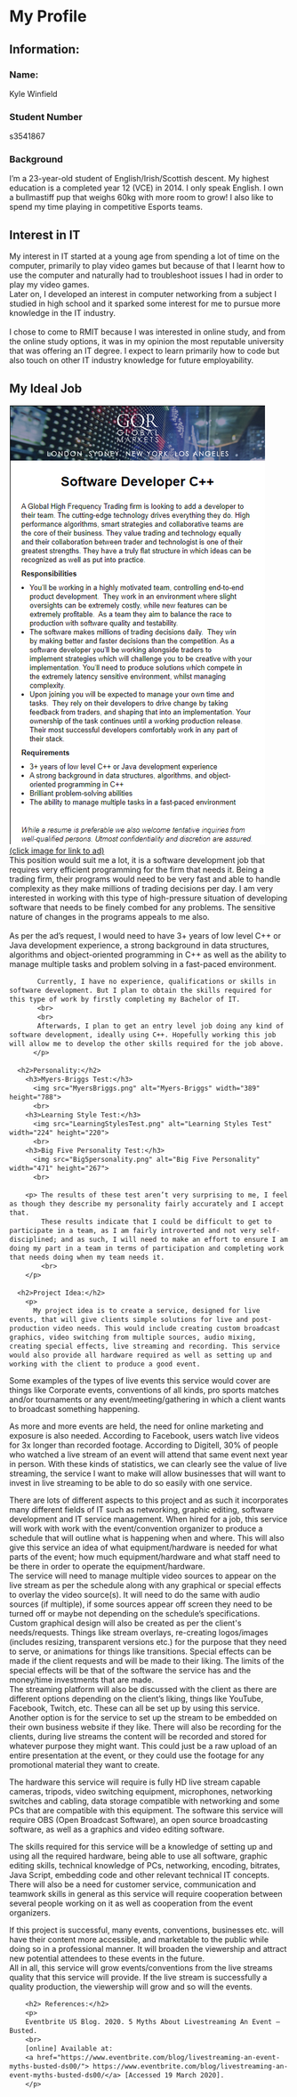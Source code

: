 <html>
<head>
  <h1>My Profile</h1>
    <h2>Information:</h2>
      <h3> Name:</h3>
        <p> Kyle Winfield</p>
      <h3> Student Number</h3>
        <p> s3541867</p>
      <h3> Background</h3>
        <p>I’m a 23-year-old student of English/Irish/Scottish descent. My highest education is a completed year 12 (VCE) in 2014. I only speak English.
I own a bullmastiff pup that weighs 60kg with more room to grow!
I also like to spend my time playing in competitive Esports teams.
        </p>
</head>
<body>
        <h2> Interest in IT</h2>
          <p> My interest in IT started at a young age from spending a lot of time on the computer, primarily to play video games but because of that I learnt how to use the computer and naturally had to troubleshoot issues I had in order to play my video games.
          <br>
          Later on, I developed an interest in computer networking from a subject I studied in high school and it sparked some interest for me to pursue more knowledge in the IT industry.
          <br>
          <br>
          I chose to come to RMIT because I was interested in online study, and from the online study options, it was in my opinion the most reputable university that was offering an IT degree.
          I expect to learn primarily how to code but also touch on other IT industry knowledge for future employability.
        </p>
        <h2> My Ideal Job</h2>
        <p>
          <a href="https://www.seek.com.au/job/39454384?type=standard#searchRequestToken=212e2e81-e954-41da-aa1b-f2ae98c83ed3">
          <img src="JobAd.png" alt="Job Ad" width="460" height ="790">
            <br>
            (click image for link to ad)
          </a>
          <br>
           This position would suit me a lot, it is a software development job that requires very efficient programming for the firm that needs it. Being a trading firm, their programs would need to be very fast and able to handle complexity as they make millions of trading decisions per day.
           I am very interested in working with this type of high-pressure situation of developing software that needs to be finely combed for any problems. The sensitive nature of changes in the programs appeals to me also.
           <br>
           <br>
           As per the ad’s request, I would need to have 3+ years of low level C++ or Java development experience, a strong background in data structures, algorithms and object-oriented programming in C++ as well as the ability to manage multiple tasks and problem solving in a fast-paced environment.

           Currently, I have no experience, qualifications or skills in software development. But I plan to obtain the skills required for this type of work by firstly completing my Bachelor of IT.
           <br>
           <br>
           Afterwards, I plan to get an entry level job doing any kind of software development, ideally using C++. Hopefully working this job will allow me to develop the other skills required for the job above.
          </p>

      <h2>Personality:</h2>
        <h3>Myers-Briggs Test:</h3>
          <img src="MyersBriggs.png" alt="Myers-Briggs" width="389" height="788">
          <br>
        <h3>Learning Style Test:</h3>
          <img src="LearningStylesTest.png" alt="Learning Styles Test" width="224" height="220">
          <br>
        <h3>Big Five Personality Test:</h3>
          <img src="Big5personality.png" alt="Big Five Personality" width="471" height="267">
          <br>

        <p> The results of these test aren’t very surprising to me, I feel as though they describe my personality fairly accurately and I accept that.
            These results indicate that I could be difficult to get to participate in a team, as I am fairly introverted and not very self-disciplined; and as such, I will need to make an effort to ensure I am doing my part in a team in terms of participation and completing work that needs doing when my team needs it.
            <br>
        </p>

      <h2>Project Idea:</h2>
        <p>
          My project idea is to create a service, designed for live events, that will give clients simple solutions for live and post-production video needs. This would include creating custom broadcast graphics, video switching from multiple sources, audio mixing, creating special effects, live streaming and recording. This service would also provide all hardware required as well as setting up and working with the client to produce a good event.
Some examples of the types of live events this service would cover are things like Corporate events, conventions of all kinds, pro sports matches and/or tournaments or any event/meeting/gathering in which a client wants to broadcast something happening.
</p>
As more and more events are held, the need for online marketing and exposure is also needed. According to Facebook, users watch live videos for 3x longer than recorded footage. According to Digitell, 30% of people who watched a live stream of an event will attend that same event next year in person.
With these kinds of statistics, we can clearly see the value of live streaming, the service I want to make will allow businesses that will want to invest in live streaming to be able to do so easily with one service.

<p>
There are lots of different aspects to this project and as such it incorporates many different fields of IT such as networking, graphic editing, software development and IT service management.
When hired for a job, this service will work with work with the event/convention organizer to produce a schedule that will outline what is happening when and where. This will also give this service an idea of what equipment/hardware is needed for what parts of the event; how much equipment/hardware and what staff need to be there in order to operate the equipment/hardware.
<br>
The service will need to manage multiple video sources to appear on the live stream as per the schedule along with any graphical or special effects to overlay the video source(s). It will need to do the same with audio sources (if multiple), if some sources appear off screen they need to be turned off or maybe not depending on the schedule’s specifications.
<br>
Custom graphical design will also be created as per the client's needs/requests. Things like stream overlays, re-creating logos/images (includes resizing, transparent versions etc.) for the purpose that they need to serve, or animations for things like transitions.
Special effects can be made if the client requests and will be made to their liking. The limits of the special effects will be that of the software the service has and the money/time investments that are made.
<br>
The streaming platform will also be discussed with the client as there are different options depending on the client’s liking, things like YouTube, Facebook, Twitch, etc. These can all be set up by using this service. Another option is for the service to set up the stream to be embedded on their own business website if they like.
There will also be recording for the clients, during live streams the content will be recorded and stored for whatever purpose they might want. This could just be a raw upload of an entire presentation at the event, or they could use the footage for any promotional material they want to create.
</p>

<p>
The hardware this service will require is fully HD live stream capable cameras, tripods, video switching equipment, microphones, networking switches and cabling, data storage compatible with networking and some PCs that are compatible with this equipment.
The software this service will require OBS (Open Broadcast Software), an open source broadcasting software, as well as a graphics and video editing software.
</p>
<p>
The skills required for this service will be a knowledge of setting up and using all the required hardware, being able to use all software, graphic editing skills, technical knowledge of PCs, networking, encoding, bitrates, Java Script, embedding code and other relevant technical IT concepts.
<br>
There will also be a need for customer service, communication and teamwork skills in general as this service will require cooperation between several people working on it as well as cooperation from the event organizers.
</p>
<p>
If this project is successful, many events, conventions, businesses etc. will have their content more accessible, and marketable to the public while doing so in a professional manner. It will broaden the viewership and attract new potential attendees to these events in the future.
<br>
All in all, this service will grow events/conventions from the live streams quality that this service will provide. If the live stream is successfully a quality production, the viewership will grow and so will the events.

</p>



        <h2> References:</h2>
        <p>
        Eventbrite US Blog. 2020. 5 Myths About Livestreaming An Event — Busted.
        <br>
        [online] Available at:
        <a href="https://www.eventbrite.com/blog/livestreaming-an-event-myths-busted-ds00/"> https://www.eventbrite.com/blog/livestreaming-an-event-myths-busted-ds00/</a> [Accessed 19 March 2020].
        </p>
</body>
</html>

